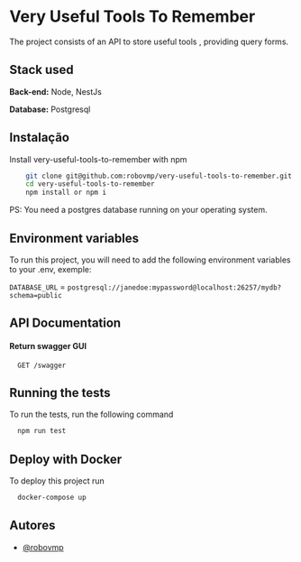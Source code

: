 # Very Useful Tools To Remember

The project consists of an API to store useful tools , providing query forms.

## Stack used

**Back-end:** Node, NestJs

**Database:** Postgresql

## Instalação

Install very-useful-tools-to-remember with npm

```bash
    git clone git@github.com:robovmp/very-useful-tools-to-remember.git
    cd very-useful-tools-to-remember
    npm install or npm i
```

PS: You need a postgres database running on your operating system.

## Environment variables

To run this project, you will need to add the following environment variables to your .env, exemple:

`DATABASE_URL` = `postgresql://janedoe:mypassword@localhost:26257/mydb?schema=public`

## API Documentation

#### Return swagger GUI

```http
  GET /swagger
```

## Running the tests

To run the tests, run the following command

```bash
  npm run test
```

## Deploy with Docker

To deploy this project run

```bash
  docker-compose up
```

## Autores

- [@robovmp](https://github.com/robovmp)
